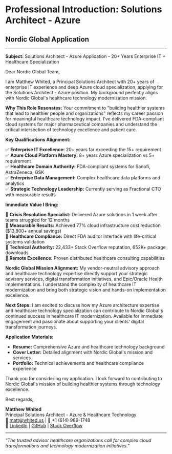 # Professional Introduction: Solutions Architect - Azure
## Nordic Global Application

---

**Subject:** Solutions Architect - Azure Application - 20+ Years Enterprise IT + Healthcare Specialization

Dear Nordic Global Team,

I am Matthew Whited, a Principal Solutions Architect with 20+ years of enterprise IT experience and deep Azure cloud specialization, applying for the Solutions Architect - Azure position. My background perfectly aligns with Nordic Global's healthcare technology modernization mission.

**Why This Role Resonates:**
Your commitment to "building healthier systems that lead to healthier people and organizations" reflects my career passion for meaningful healthcare technology impact. I've delivered FDA-compliant cloud systems for major pharmaceutical companies and understand the critical intersection of technology excellence and patient care.

**Key Qualifications Alignment:**

✅ **Enterprise IT Excellence:** 20+ years far exceeding the 15+ requirement  
✅ **Azure Cloud Platform Mastery:** 8+ years Azure specialization vs 5+ requirement  
✅ **Healthcare Domain Authority:** FDA-compliant systems for Sanofi, AstraZeneca, GSK  
✅ **Enterprise Data Management:** Complex healthcare data platforms and analytics  
✅ **Strategic Technology Leadership:** Currently serving as Fractional CTO with measurable results  

**Immediate Value I Bring:**

🔹 **Crisis Resolution Specialist:** Delivered Azure solutions in 1 week after teams struggled for 12 months  
🔹 **Measurable Results:** Achieved 77% cloud infrastructure cost reduction ($13,800+ annual savings)  
🔹 **Healthcare Compliance:** Direct FDA auditor interface with life-critical systems validation  
🔹 **Technical Authority:** 22,433+ Stack Overflow reputation, 652K+ package downloads  
🔹 **Remote Excellence:** Proven distributed healthcare consulting capabilities  

**Nordic Global Mission Alignment:**
My vendor-neutral advisory approach and healthcare technology expertise directly support your strategic advisory services, digital transformation initiatives, and Epic/Oracle Health implementations. I understand the complexity of healthcare IT modernization and bring both strategic vision and hands-on implementation excellence.

**Next Steps:**
I am excited to discuss how my Azure architecture expertise and healthcare technology specialization can contribute to Nordic Global's continued success in healthcare IT modernization. Available for immediate engagement and passionate about supporting your clients' digital transformation journeys.

**Application Materials:**
- **Resume:** Comprehensive Azure and healthcare technology background
- **Cover Letter:** Detailed alignment with Nordic Global's mission and services
- **Portfolio:** Technical achievements and healthcare compliance experience

Thank you for considering my application. I look forward to contributing to Nordic Global's mission of building healthier systems through technology excellence.

Best regards,

**Matthew Whited**  
Principal Solutions Architect - Azure & Healthcare Technology  
📧 matt@whited.us | 📱 +1 (614) 989-1748  
🔗 [LinkedIn](https://www.linkedin.com/in/mwwhited/) | [GitHub](https://github.com/mwwhited) | [Stack Overflow](http://stackoverflow.com/users/89586/matthew-whited)

---

*"The trusted advisor healthcare organizations call for complex cloud transformations and technology modernization initiatives."*